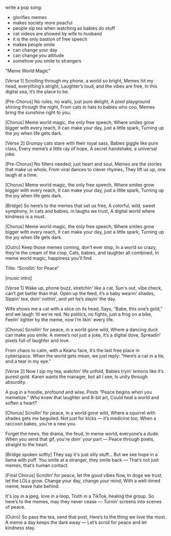 write a pop song:
 - glorifies memes
 - makes society more peacful
 - people sip tea when watching as babies do stuff
 - cat videos are showed by wife to husband
 - it is the only bastion of free speech
 - makes people smile
 - can change your day
 - can change you attitude
 - somehow you smile to strangers


"Meme World Magic"

[Verse 1]
Scrolling through my phone, a world so bright,
Memes hit my head, everything’s alright,
Laughter’s loud, and the vibes are free,
In this digital sea, it’s the place to be.

[Pre-Chorus]
No rules, no walls, just pure delight,
A pixel playground shining through the night,
From cats in hats to babies who coo,
Memes bring the sunshine right to you.

[Chorus]
Meme world magic, the only free speech,
Where smiles grow bigger with every reach,
It can make your day, just a little spark,
Turning up the joy when life gets dark.

[Verse 2]
Grumpy cats stare with their royal sass,
Babies giggle like pure class,
Every meme’s a little ray of hope,
A secret handshake, a universal joke.

[Pre-Chorus]
No filters needed, just heart and soul,
Memes are the stories that make us whole,
From viral dances to clever rhymes,
They lift us up, one laugh at a time.

[Chorus]
Meme world magic, the only free speech,
Where smiles grow bigger with every reach,
It can make your day, just a little spark,
Turning up the joy when life gets dark.

[Bridge]
So here’s to the memes that set us free,
A colorful, wild, sweet symphony,
In cats and babies, in laughs we trust,
A digital world where kindness is a must.

[Chorus]
Meme world magic, the only free speech,
Where smiles grow bigger with every reach,
It can make your day, just a little spark,
Turning up the joy when life gets dark.

[Outro]
Keep those memes coming, don’t ever stop,
In a world so crazy, they’re the cream of the crop,
Cats, babies, and laughter all combined,
In meme world magic, happiness you’ll find.



Title: “Scrollin’ for Peace”

[music intro]

[Verse 1]
Wake up, phone buzz, stretchin' like a cat,
Sun's out, vibe check, can’t get better than that.
Open up the feed, it’s a baby wearin' shades,
Sippin' tea, doin' nothin', and yet he’s slayin’ the day.

Wife shows me a cat with a slice on its head,
Says, “Babe, this one’s gold,” and we laugh 'til we're red.
No politics, no fights, just a frog on a bike,
Feelin' lighter by the meme, now I’m likin' every life.

[Chorus]
Scrollin’ for peace, in a world gone wild,
Where a dancing duck can make you smile.
A meme’s not just a joke, it’s a digital dove,
Spreadin’ pixels full of laughter and love.

From chaos to calm, with a Keanu face,
It’s the last free place in cyberspace.
When the world gets mean, we just reply:
"Here’s a cat in a tie, and a tear in my eye."

[Verse 2]
Now I sip my tea, watchin’ life unfold,
Babies tryin’ lemons like it’s purest gold.
Karen wants the manager, but all I see,
Is unity through absurdity.

A pug in a hoodie, profound and wise,
Posts “Peace begins when you memetize.”
Who knew that laughter and 8-bit art,
Could heal a world and soften a heart?

[Chorus]
Scrollin’ for peace, in a world gone wild,
Where a squirrel with shades gets me beguiled.
Not just for kicks — it’s medicine too,
When a raccoon bakes, you’re a new you.

Forget the news, the drama, the feud,
In meme world, everyone’s a dude.
When you send that gif, you're doin’ your part —
Peace through pixels, straight to the heart.

[Bridge spoken softly]
They say it's just silly stuff…
But we see hope in a llama with puff.
You smile at a stranger, they smile back —
That’s not just memes, that’s human contact.

[Final Chorus]
Scrollin’ for peace, let the good vibes flow,
In doge we trust, let the LOLs grow.
Change your day, change your mind,
With a well-timed meme, leave hate behind.

It's joy in a jpeg, love in a loop,
Truth in a TikTok, healing the group.
So here’s to the memes, may they never cease —
Turnin’ screens into scenes of peace.

[Outro]
So pass the tea, send that post,
Here’s to the thing we love the most.
A meme a day keeps the dark away —
Let’s scroll for peace and let kindness stay.
